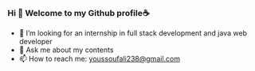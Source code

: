 ### Hi 👋 Welcome to my Github profile☕


- 🤔 I’m looking for an internship in full stack development and java web developer
- 💬 Ask me about my contents
- 📫 How to reach me: youssoufali238@gmail.com

